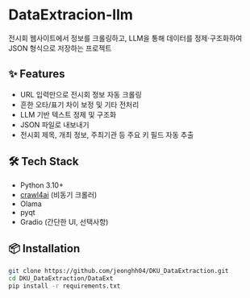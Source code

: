 # DataExtracion-llm
전시회 웹사이트에서 정보를 크롤링하고, LLM을 통해 데이터를 정제·구조화하여 JSON 형식으로 저장하는 프로젝트

## ✨ Features
- URL 입력만으로 전시회 정보 자동 크롤링
- 흔한 오타/표기 차이 보정 및 기타 전처리
- LLM 기반 텍스트 정제 및 구조화
- JSON  파일로 내보내기
- 전시회 제목, 개최 정보, 주최기관 등 주요 키 필드 자동 추출

## 🛠 Tech Stack
- Python 3.10+
- [crawl4ai](https://github.com/...) (비동기 크롤러)
- Olama
- pyqt
- Gradio (간단한 UI, 선택사항)

## 📦 Installation
```bash
git clone https://github.com/jeonghh04/DKU_DataExtraction.git
cd DKU_DataExtraction/DataExt
pip install -r requirements.txt
